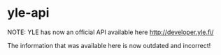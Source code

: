 yle-api
=======

NOTE:
YLE has now an official API available here http://developer.yle.fi/

The information that was available here is now outdated and incorrect!
